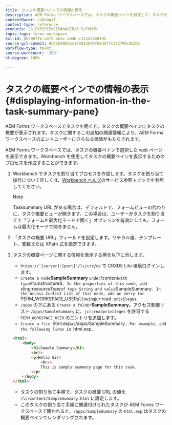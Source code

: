 ```yaml
---
title: タスクの概要ペインでの情報の表示
description: AEM Forms ワークスペースでは、タスクの概要ペインを設定して、タスクを要約したり、他の web ページを表示したりできます。
contentOwner: robhagat
content-type: reference
products: SG_EXPERIENCEMANAGER/6.5/FORMS
topic-tags: forms-workspace
exl-id: 0b3087fe-a3fb-4eac-ad4b-c123526e8195
source-git-commit: 8b4cb4065ec14e813b49fb0d577c372790c9b21a
workflow-type: tm+mt
source-wordcount: '269'
ht-degree: 100%

---
```


# タスクの概要ペインでの情報の表示 {#displaying-information-in-the-task-summary-pane}

AEM Forms ワークスペースでタスクを開くと、タスクの概要ペインにタスクの概要が表示されます。タスクに関するこの追加の関連情報により、AEM Forms ワークスペースのエンドユーザーにさらなる価値がもたらされます。

AEM Forms ワークスペースでは、タスクの概要ペインで選択した web ページを表示できます。Workbench を使用してタスクの概要ペインを表示するためのプロセスを作成することができます。

1. Workbench でタスクを割り当てプロセスを作成します。タスクを割り当て操作について詳しくは、[Workbench ヘルプ](https://help.adobe.com/ja_JP/AEMForms/6.1/WorkbenchHelp/)のサービス参照トピックを参照してください。

   >[!NOTE]
   >
   >Tasksummary URL がある場合は、デフォルトで、フォームビューの代わりに、タスク概要ビューが開きます。この場合は、ユーザーがタスクを割り当てで「フォームを最大化モードで開く」オプションを有効にしても、フォームは最大化モードで開きません。

1. 「タスクの概要 URL」フィールドを設定します。リテラル値、テンプレート、変数または XPath 式を指定できます。
1. タスクの概要ページに関する情報を表示する例を以下に示します。

   * `https://'[server]:[port]'/lc/crx/de` で CRXDE Lite 環境ログインします。
   * `Create a node`**SampleSummary** ` under `/content` with type `nt:unstructured`. In the properties of this node, add `sling:resourceType` of type String and value `SampleSummary`. In the Access Control List of this node, add an entry for `PERM_WORKSPACE_USER` allowing `jcr:read` privileges.`
   * `/apps` の下にある `Create a folder`**SampleSummary**。アクセス制御リスト `/apps/SampleSummary` に、`jcr:readprivileges` を許可する `PERM_WORKSPACE_USER` のエントリを追加します。
   * `Create a file `html.esp` at `/apps/SampleSummary`. For example, add the following lines in `html.esp`.`

   ```html
   <html>
       <body>
           <h1>Sample Summary</h1>
           <br/>
           <p>Hello Sir!
               <br/>
               This is sample summary page for this task.
           </p>
       </body>
   </html>
   ```

   * タスクの割り当て手順で、タスクの概要 URL の値を `/lc/content/SampleSummary.html` に設定します。
   * このタスクの割り当て手順に関連付けられたタスクが AEM Forms ワークスペースで開かれると、`/apps/SampleSummary` の `html.esp` はタスクの概要ペインでレンダリングされます。

